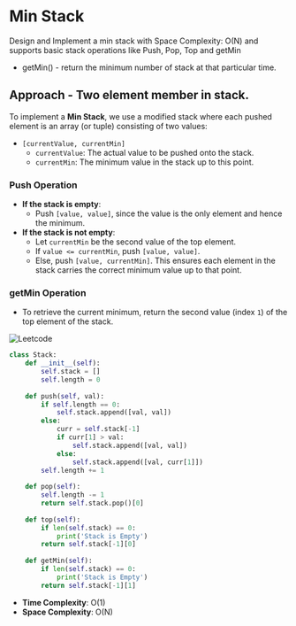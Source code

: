 # Min Stack
Design and Implement a min stack with Space Complexity: O(N) and supports basic stack operations like Push, Pop, Top and getMin
- getMin() - return the minimum number of stack at that particular time.

## Approach - Two element member in stack.

To implement a **Min Stack**, we use a modified stack where each pushed element is an array (or tuple) consisting of two values:
- `[currentValue, currentMin]`
    - `currentValue`: The actual value to be pushed onto the stack.
    - `currentMin`: The minimum value in the stack up to this point.
### Push Operation
- **If the stack is empty**:
    - Push `[value, value]`, since the value is the only element and hence the minimum.
- **If the stack is not empty**:
    - Let `currentMin` be the second value of the top element.
    - If `value <= currentMin`, push `[value, value]`.
    - Else, push `[value, currentMin]`.
This ensures each element in the stack carries the correct minimum value up to that point.
### getMin Operation
- To retrieve the current minimum, return the second value (index `1`) of the top element of the stack.

![Leetcode](https://leetcode.com/problems/min-stack/description/)

```python
class Stack:
    def __init__(self):
        self.stack = []
        self.length = 0
    
    def push(self, val):
        if self.length == 0:
            self.stack.append([val, val])
        else:
            curr = self.stack[-1]
            if curr[1] > val:
                self.stack.append([val, val])
            else:
                self.stack.append([val, curr[1]])
        self.length += 1
    
    def pop(self):
        self.length -= 1
        return self.stack.pop()[0]
    
    def top(self):
        if len(self.stack) == 0:
            print('Stack is Empty')
        return self.stack[-1][0]
    
    def getMin(self):
        if len(self.stack) == 0:
            print('Stack is Empty')
        return self.stack[-1][1]
```
- **Time Complexity**: O(1)
- **Space Complexity**: O(N)